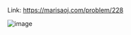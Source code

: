 Link: https://marisaoj.com/problem/228

![image](https://github.com/user-attachments/assets/547b9558-ee64-4699-9ae5-5af47ffd848a)
